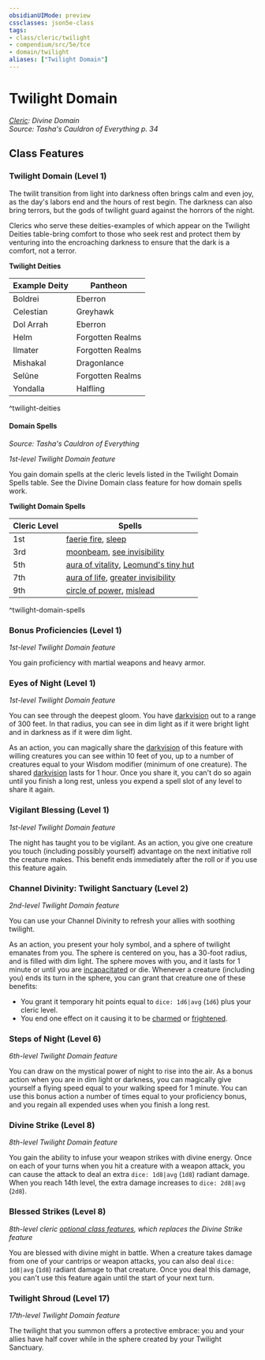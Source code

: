 ```yaml
---
obsidianUIMode: preview
cssclasses: json5e-class
tags:
- class/cleric/twilight
- compendium/src/5e/tce
- domain/twilight
aliases: ["Twilight Domain"]
---
```

# Twilight Domain
*[Cleric](cleric.md): Divine Domain*  
*Source: Tasha's Cauldron of Everything p. 34*  


## Class Features

### Twilight Domain (Level 1)

The twilit transition from light into darkness often brings calm and even joy, as the day's labors end and the hours of rest begin. The darkness can also bring terrors, but the gods of twilight guard against the horrors of the night.

Clerics who serve these deities-examples of which appear on the Twilight Deities table-bring comfort to those who seek rest and protect them by venturing into the encroaching darkness to ensure that the dark is a comfort, not a terror.

**Twilight Deities**

| Example Deity | Pantheon |
|---------------|----------|
| Boldrei | Eberron |
| Celestian | Greyhawk |
| Dol Arrah | Eberron |
| Helm | Forgotten Realms |
| Ilmater | Forgotten Realms |
| Mishakal | Dragonlance |
| Selûne | Forgotten Realms |
| Yondalla | Halfling |
^twilight-deities

#### Domain Spells
_Source: Tasha's Cauldron of Everything_

*1st-level Twilight Domain feature*

You gain domain spells at the cleric levels listed in the Twilight Domain Spells table. See the Divine Domain class feature for how domain spells work.

**Twilight Domain Spells**

| Cleric Level | Spells |
|--------------|--------|
| 1st | [faerie fire](4-Resources/Compendium/spells/faerie-fire.md), [sleep](4-Resources/Compendium/spells/sleep.md) |
| 3rd | [moonbeam](4-Resources/Compendium/spells/moonbeam.md), [see invisibility](4-Resources/Compendium/spells/see-invisibility.md) |
| 5th | [aura of vitality](4-Resources/Compendium/spells/aura-of-vitality.md), [Leomund's tiny hut](4-Resources/Compendium/spells/leomunds-tiny-hut.md) |
| 7th | [aura of life](4-Resources/Compendium/spells/aura-of-life.md), [greater invisibility](4-Resources/Compendium/spells/greater-invisibility.md) |
| 9th | [circle of power](4-Resources/Compendium/spells/circle-of-power.md), [mislead](4-Resources/Compendium/spells/mislead.md) |
^twilight-domain-spells

### Bonus Proficiencies (Level 1)

*1st-level Twilight Domain feature*

You gain proficiency with martial weapons and heavy armor.

### Eyes of Night (Level 1)

*1st-level Twilight Domain feature*

You can see through the deepest gloom. You have [darkvision](4-Resources/Compendium/rules/senses.md#darkvision) out to a range of 300 feet. In that radius, you can see in dim light as if it were bright light and in darkness as if it were dim light.

As an action, you can magically share the [darkvision](4-Resources/Compendium/rules/senses.md#darkvision) of this feature with willing creatures you can see within 10 feet of you, up to a number of creatures equal to your Wisdom modifier (minimum of one creature). The shared [darkvision](4-Resources/Compendium/rules/senses.md#darkvision) lasts for 1 hour. Once you share it, you can't do so again until you finish a long rest, unless you expend a spell slot of any level to share it again.

### Vigilant Blessing (Level 1)

*1st-level Twilight Domain feature*

The night has taught you to be vigilant. As an action, you give one creature you touch (including possibly yourself) advantage on the next initiative roll the creature makes. This benefit ends immediately after the roll or if you use this feature again.

### Channel Divinity: Twilight Sanctuary (Level 2)

*2nd-level Twilight Domain feature*

You can use your Channel Divinity to refresh your allies with soothing twilight.

As an action, you present your holy symbol, and a sphere of twilight emanates from you. The sphere is centered on you, has a 30-foot radius, and is filled with dim light. The sphere moves with you, and it lasts for 1 minute or until you are [incapacitated](4-Resources/Compendium/rules/conditions.md#incapacitated) or die. Whenever a creature (including you) ends its turn in the sphere, you can grant that creature one of these benefits:

- You grant it temporary hit points equal to `dice: 1d6|avg` (`1d6`) plus your cleric level.  
- You end one effect on it causing it to be [charmed](4-Resources/Compendium/rules/conditions.md#charmed) or [frightened](4-Resources/Compendium/rules/conditions.md#frightened).  

### Steps of Night (Level 6)

*6th-level Twilight Domain feature*

You can draw on the mystical power of night to rise into the air. As a bonus action when you are in dim light or darkness, you can magically give yourself a flying speed equal to your walking speed for 1 minute. You can use this bonus action a number of times equal to your proficiency bonus, and you regain all expended uses when you finish a long rest.

### Divine Strike (Level 8)

*8th-level Twilight Domain feature*

You gain the ability to infuse your weapon strikes with divine energy. Once on each of your turns when you hit a creature with a weapon attack, you can cause the attack to deal an extra `dice: 1d8|avg` (`1d8`) radiant damage. When you reach 14th level, the extra damage increases to `dice: 2d8|avg` (`2d8`).

### Blessed Strikes (Level 8)

*8th-level cleric [optional class features](4-Resources/Compendium/rules/variant-rules/optional-class-features-tce.md), which replaces the Divine Strike feature*

You are blessed with divine might in battle. When a creature takes damage from one of your cantrips or weapon attacks, you can also deal `dice: 1d8|avg` (`1d8`) radiant damage to that creature. Once you deal this damage, you can't use this feature again until the start of your next turn.

### Twilight Shroud (Level 17)

*17th-level Twilight Domain feature*

The twilight that you summon offers a protective embrace: you and your allies have half cover while in the sphere created by your Twilight Sanctuary.